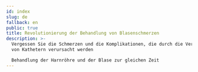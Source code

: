 ```yaml
---
id: index
slug: de
fallback: en
public: true
title: Revolutionierung der Behandlung von Blasenschmerzen
description: >-
  Vergessen Sie die Schmerzen und die Komplikationen, die durch die Verwendung
  von Kathetern verursacht werden

  Behandlung der Harnröhre und der Blase zur gleichen Zeit
---
```


